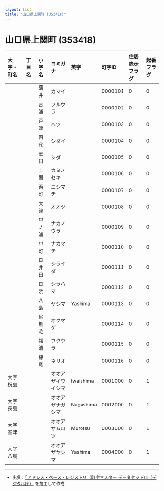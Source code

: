 ```yaml
---
layout: list
title: "山口県上関町 (353418)"
---
```


# 山口県上関町 (353418)

| 大字・町名 | 丁目名 | 小字名 | ヨミガナ | 英字 | 町字ID | 住居表示フラグ | 起番フラグ |
|:---|:---|:---|:---|:---|:---|:---|:---|
|  |  | 蒲井 |   カマイ |  | 0000101 | 0 | 0 |
|  |  | 古浦 |   フルウラ |  | 0000102 | 0 | 0 |
|  |  | 戸津 |   ヘツ |  | 0000103 | 0 | 0 |
|  |  | 四代 |   シダイ |  | 0000104 | 0 | 0 |
|  |  | 志田 |   シダ |  | 0000105 | 0 | 0 |
|  |  | 上関 |   カミノセキ |  | 0000106 | 0 | 0 |
|  |  | 西町 |   ニシマチ |  | 0000107 | 0 | 0 |
|  |  | 大津 |   オオヅ |  | 0000108 | 0 | 0 |
|  |  | 中ノ浦 |   ナカノウラ |  | 0000109 | 0 | 0 |
|  |  | 中町 |   ナカマチ |  | 0000110 | 0 | 0 |
|  |  | 白井田 |   シライダ |  | 0000111 | 0 | 0 |
|  |  | 白浜 |   シラハマ |  | 0000112 | 0 | 0 |
|  |  | 八島 |   ヤシマ | Yashima | 0000113 | 0 | 0 |
|  |  | 尾熊毛 |   オクマゲ |  | 0000114 | 0 | 0 |
|  |  | 福浦 |   フクウラ |  | 0000115 | 0 | 0 |
|  |  | 練尾 |   ネリオ |  | 0000116 | 0 | 0 |
| 大字祝島 |  |  | オオアザイワイシマ   | Iwaishima | 0001000 | 0 | 1 |
| 大字長島 |  |  | オオアザナガシマ   | Nagashima | 0002000 | 0 | 1 |
| 大字室津 |  |  | オオアザムロツ   | Murotsu | 0003000 | 0 | 1 |
| 大字八島 |  |  | オオアザヤシマ   | Yashima | 0004000 | 0 | 1 |

---

- 出典：[「アドレス・ベース・レジストリ（町字マスター データセット）』（デジタル庁）](https://www.digital.go.jp/policies/base_registry_address/) を加工して作成